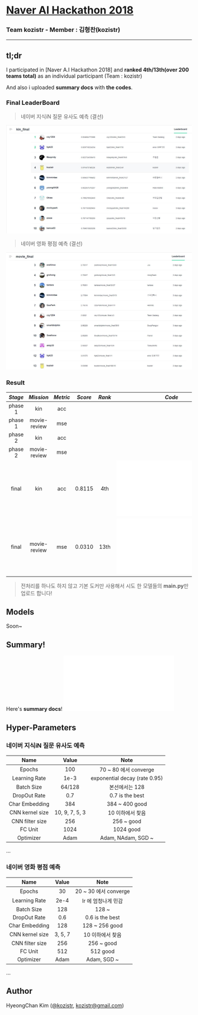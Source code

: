 # [Naver AI Hackathon 2018](https://github.com/naver/ai-hackathon-2018)

### **Team kozistr - Member : 김형찬(kozistr)**

---

## tl;dr

I participated in [Naver A.I Hackathon 2018] and 
**ranked 4th/13th(over 200 teams total)** as an individual participant (Team : kozistr)

And also i uploaded **summary docs** with **the codes**.

### Final LeaderBoard

> 네이버 지식iN 질문 유사도 예측 (결선)

![kin_leaderboard](_images/kin_final_lb.jpg)

> 네이버 영화 평점 예측 (결선)

![movie_leaderboard](_images/movie_final_lb.jpg)

### Result

*Stage* | *Mission*    | *Metric* | *Score* | *Rank* | *Code*
:-----: | :----------: | :------: | :-----: | :----: | :------:
phase 1 | kin          | acc      |         |        |
phase 1 | movie-review | mse      |         |        |
phase 2 | kin          | acc      |         |        |
phase 2 | movie-review | mse      |         |        |
 final  | kin          | acc      | 0.8115  | 4th    | ![code](kin/main.py)
 final  | movie-review | mse      | 0.0310  | 13th   | ![code](movie-review/main.py)

> 전처리를 하나도 하지 않고 기본 도커만 사용해서 시도 한 모델들의 **main.py**만 업로드 합니다!

## Models

Soon~

## Summary!

Here's **summary docs**! ![Summary](_refs/kozistr-naver_ai_hackathon_2018_report.pdf)


## Hyper-Parameters

### 네이버 지식iN 질문 유사도 예측

|           Name            |   Value        |          Note                 |
| :-----------------------: | :------------: | :---------------------------: |
|          Epochs           |      100       | 70 ~ 80 에서 converge          |
|       Learning Rate       |      1e-3      | exponential decay (rate 0.95) |
|        Batch Size         |     64/128     | 본선에서는 128                  |
|       DropOut Rate        |      0.7       | 0.7 is the best               |
|      Char Embedding       |      384       | 384 ~ 400 good                |
|      CNN kernel size      | 10, 9, 7, 5, 3 | 10 이하에서 찾음                |
|      CNN filter size      |      256       | 256 ~ good                    |
|         FC Unit           |     1024       | 1024 good                     |
|        Optimizer          |     Adam       | Adam, NAdam, SGD ~            |
...

### 네이버 영화 평점 예측

|           Name            |   Value        |          Note                 |
| :-----------------------: | :------------: | :---------------------------: |
|          Epochs           |      30        | 20 ~ 30 에서 converge          |
|       Learning Rate       |     2e-4       | lr 에 엄청나게 민감             |
|        Batch Size         |      128       | 128 ~                         |
|       DropOut Rate        |      0.6       | 0.6 is the best               |
|      Char Embedding       |      128       | 128 ~ 256 good                |
|      CNN kernel size      |    3, 5, 7     | 10 이하에서 찾음                |
|      CNN filter size      |      256       | 256 ~ good                    |
|         FC Unit           |      512       | 512 good                      |
|        Optimizer          |     Adam       | Adam, SGD ~                   |
...

## Author

HyeongChan Kim ([@kozistr](http://kozistr.tech), kozistr@gmail.com)
